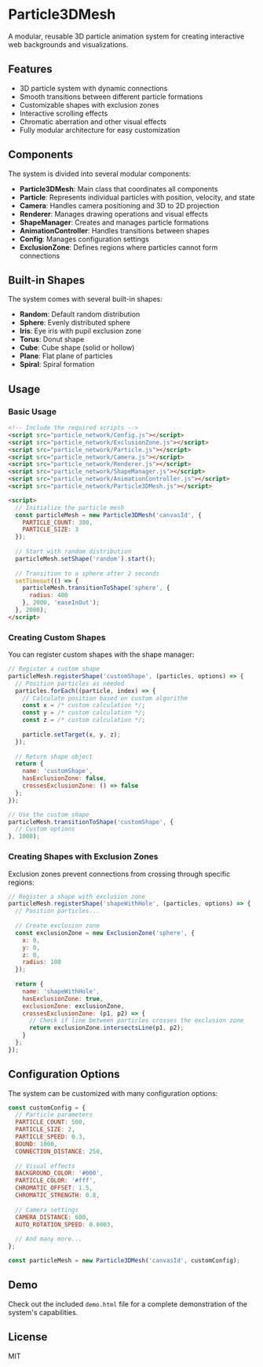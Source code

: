 # Particle3DMesh

A modular, reusable 3D particle animation system for creating interactive web backgrounds and visualizations.

## Features

- 3D particle system with dynamic connections
- Smooth transitions between different particle formations
- Customizable shapes with exclusion zones
- Interactive scrolling effects
- Chromatic aberration and other visual effects
- Fully modular architecture for easy customization

## Components

The system is divided into several modular components:

- **Particle3DMesh**: Main class that coordinates all components
- **Particle**: Represents individual particles with position, velocity, and state
- **Camera**: Handles camera positioning and 3D to 2D projection
- **Renderer**: Manages drawing operations and visual effects
- **ShapeManager**: Creates and manages particle formations
- **AnimationController**: Handles transitions between shapes
- **Config**: Manages configuration settings
- **ExclusionZone**: Defines regions where particles cannot form connections

## Built-in Shapes

The system comes with several built-in shapes:

- **Random**: Default random distribution
- **Sphere**: Evenly distributed sphere
- **Iris**: Eye iris with pupil exclusion zone
- **Torus**: Donut shape
- **Cube**: Cube shape (solid or hollow)
- **Plane**: Flat plane of particles
- **Spiral**: Spiral formation

## Usage

### Basic Usage

```html
<!-- Include the required scripts -->
<script src="particle_network/Config.js"></script>
<script src="particle_network/ExclusionZone.js"></script>
<script src="particle_network/Particle.js"></script>
<script src="particle_network/Camera.js"></script>
<script src="particle_network/Renderer.js"></script>
<script src="particle_network/ShapeManager.js"></script>
<script src="particle_network/AnimationController.js"></script>
<script src="particle_network/Particle3DMesh.js"></script>

<script>
  // Initialize the particle mesh
  const particleMesh = new Particle3DMesh('canvasId', {
    PARTICLE_COUNT: 300,
    PARTICLE_SIZE: 3
  });
  
  // Start with random distribution
  particleMesh.setShape('random').start();
  
  // Transition to a sphere after 2 seconds
  setTimeout(() => {
    particleMesh.transitionToShape('sphere', {
      radius: 400
    }, 2000, 'easeInOut');
  }, 2000);
</script>
```

### Creating Custom Shapes

You can register custom shapes with the shape manager:

```javascript
// Register a custom shape
particleMesh.registerShape('customShape', (particles, options) => {
  // Position particles as needed
  particles.forEach((particle, index) => {
    // Calculate position based on custom algorithm
    const x = /* custom calculation */;
    const y = /* custom calculation */;
    const z = /* custom calculation */;
    
    particle.setTarget(x, y, z);
  });
  
  // Return shape object
  return {
    name: 'customShape',
    hasExclusionZone: false,
    crossesExclusionZone: () => false
  };
});

// Use the custom shape
particleMesh.transitionToShape('customShape', {
  // Custom options
}, 1000);
```

### Creating Shapes with Exclusion Zones

Exclusion zones prevent connections from crossing through specific regions:

```javascript
// Register a shape with exclusion zone
particleMesh.registerShape('shapeWithHole', (particles, options) => {
  // Position particles...
  
  // Create exclusion zone
  const exclusionZone = new ExclusionZone('sphere', {
    x: 0,
    y: 0,
    z: 0,
    radius: 100
  });
  
  return {
    name: 'shapeWithHole',
    hasExclusionZone: true,
    exclusionZone: exclusionZone,
    crossesExclusionZone: (p1, p2) => {
      // Check if line between particles crosses the exclusion zone
      return exclusionZone.intersectsLine(p1, p2);
    }
  };
});
```

## Configuration Options

The system can be customized with many configuration options:

```javascript
const customConfig = {
  // Particle parameters
  PARTICLE_COUNT: 500,
  PARTICLE_SIZE: 2,
  PARTICLE_SPEED: 0.3,
  BOUND: 1000,
  CONNECTION_DISTANCE: 250,
  
  // Visual effects
  BACKGROUND_COLOR: '#000',
  PARTICLE_COLOR: '#fff',
  CHROMATIC_OFFSET: 1.5,
  CHROMATIC_STRENGTH: 0.8,
  
  // Camera settings
  CAMERA_DISTANCE: 600,
  AUTO_ROTATION_SPEED: 0.0003,
  
  // And many more...
};

const particleMesh = new Particle3DMesh('canvasId', customConfig);
```

## Demo

Check out the included `demo.html` file for a complete demonstration of the system's capabilities.

## License

MIT
